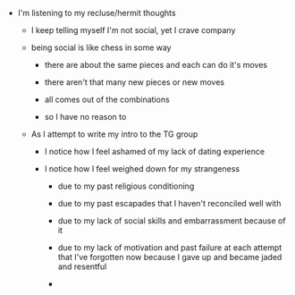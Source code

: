 - I'm listening to my recluse/hermit thoughts
	 - I keep telling myself I'm not social, yet I crave company

	 - being social is like chess in some way
		 - there are about the same pieces and each can do it's moves

		 - there aren't that many new pieces or new moves

		 - all comes out of the combinations

		 - so I have no reason to 

	 - As I attempt to write my intro to the TG group
		 - I notice how I feel ashamed of my lack of dating experience

		 - I notice how I feel weighed down for my strangeness
			 - due to my past religious conditioning

			 - due to my past escapades that I haven't reconciled well with

			 - due to my lack of social skills and embarrassment because of it

			 - due to my lack of motivation and past failure at each attempt that I've forgotten now because I gave up and became jaded and resentful

			 - 
